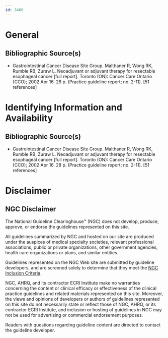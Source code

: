 ```yaml
---
id: 3466
---
```


# General

## Bibliographic Source(s)

- Gastrointestinal Cancer Disease Site Group. Malthaner R, Wong RK, Rumble RB, Zuraw L. Neoadjuvant or adjuvant therapy for resectable esophageal cancer [full report]. Toronto (ON): Cancer Care Ontario (CCO); 2002 Apr 16. 28 p. (Practice guideline report; no. 2-11). [51 references]

# Identifying Information and Availability

## Bibliographic Source(s)

- Gastrointestinal Cancer Disease Site Group. Malthaner R, Wong RK, Rumble RB, Zuraw L. Neoadjuvant or adjuvant therapy for resectable esophageal cancer [full report]. Toronto (ON): Cancer Care Ontario (CCO); 2002 Apr 16. 28 p. (Practice guideline report; no. 2-11). [51 references]

# Disclaimer

## NGC Disclaimer

The National Guideline Clearinghouse™ (NGC) does not develop, produce, approve, or endorse the guidelines represented on this site.

All guidelines summarized by NGC and hosted on our site are produced under the auspices of medical specialty societies, relevant professional associations, public or private organizations, other government agencies, health care organizations or plans, and similar entities.

Guidelines represented on the NGC Web site are submitted by guideline developers, and are screened solely to determine that they meet the [NGC Inclusion Criteria](/help-and-about/summaries/inclusion-criteria).

NGC, AHRQ, and its contractor ECRI Institute make no warranties concerning the content or clinical efficacy or effectiveness of the clinical practice guidelines and related materials represented on this site. Moreover, the views and opinions of developers or authors of guidelines represented on this site do not necessarily state or reflect those of NGC, AHRQ, or its contractor ECRI Institute, and inclusion or hosting of guidelines in NGC may not be used for advertising or commercial endorsement purposes.

Readers with questions regarding guideline content are directed to contact the guideline developer.

